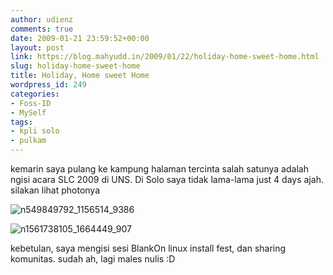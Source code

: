 ```yaml
---
author: udienz
comments: true
date: 2009-01-21 23:59:52+00:00
layout: post
link: https://blog.mahyudd.in/2009/01/22/holiday-home-sweet-home.html
slug: holiday-home-sweet-home
title: Holiday, Home sweet Home
wordpress_id: 249
categories:
- Foss-ID
- MySelf
tags:
- kpli solo
- pulkam
---
```


kemarin saya pulang ke kampung halaman tercinta salah satunya adalah ngisi acara SLC 2009 di UNS. Di Solo saya tidak lama-lama just 4 days ajah. silakan lihat photonya


![n549849792_1156514_9386](http://udienz.files.wordpress.com/2009/01/n549849792_1156514_9386.jpg)




![n1561738105_1664449_907](http://udienz.files.wordpress.com/2009/01/n1561738105_1664449_907.jpg)



kebetulan, saya mengisi sesi BlankOn linux install fest, dan sharing komunitas. sudah ah, lagi males nulis :D
